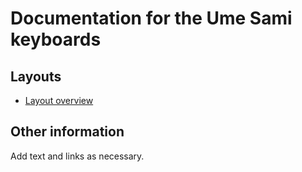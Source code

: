 # Documentation for the Ume Sami keyboards


## Layouts

-   [Layout overview](layout.html)

## Other information

Add text and links as necessary.
